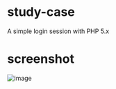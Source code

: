 # study-case
A simple login session with PHP 5.x
# screenshot
![image](http://s23.postimg.org/v02ogrp6j/utama.png)
